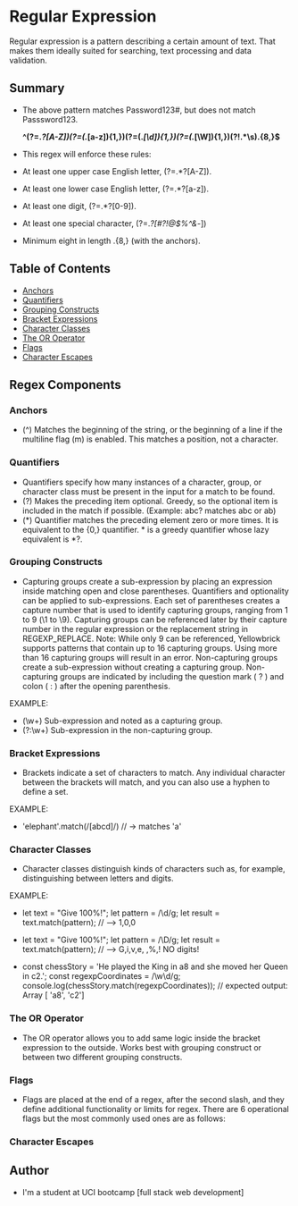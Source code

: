 # Regular Expression

Regular expression is a pattern describing a certain amount of text. That makes them ideally suited for searching, text processing and data validation.

## Summary

- The above pattern matches Password123#, but does not match   Passsword123.

  <strong>^(?=.*?[A-Z])(?=(.*[a-z]){1,})(?=(.*[\d]){1,})(?=(.*[\W]){1,})(?!.*\s).{8,}$</strong>

- This regex will enforce these rules:
- At least one upper case English letter, (?=.*?[A-Z]).
- At least one lower case English letter, (?=.*?[a-z]).
- At least one digit, (?=.*?[0-9]).
- At least one special character, (?=.*?[#?!@$%^&*-])
- Minimum eight in length .{8,} (with the anchors).

## Table of Contents

- [Anchors](#anchors)
- [Quantifiers](#quantifiers)
- [Grouping Constructs](#grouping-constructs)
- [Bracket Expressions](#bracket-expressions)
- [Character Classes](#character-classes)
- [The OR Operator](#the-or-operator)
- [Flags](#flags)
- [Character Escapes](#character-escapes)

## Regex Components

### Anchors
- (^) Matches the beginning of the string, or the beginning of a line if the multiline flag (m) is enabled. This matches a position, not a character.

### Quantifiers
- Quantifiers specify how many instances of a character, group, or character class must be present in the input for a match to be found. 
- (?) Makes the preceding item optional. Greedy, so the optional item is included in the match if possible. (Example: abc? matches abc or ab)
- (*) Quantifier matches the preceding element zero or more times. It is equivalent to the {0,} quantifier. * is a greedy quantifier whose lazy equivalent is *?.

### Grouping Constructs

- Capturing groups create a sub-expression by placing an expression inside matching open and close parentheses. Quantifiers and optionality can be applied to sub-expressions. Each set of parentheses creates a capture number that is used to identify capturing groups, ranging from 1 to 9 (\1 to \9). Capturing groups can be referenced later by their capture number in the regular expression or the replacement string in REGEXP_REPLACE.
Note: While only 9 can be referenced, Yellowbrick supports patterns that contain up to 16 capturing groups. Using more than 16 capturing groups will result in an error.
Non-capturing groups create a sub-expression without creating a capturing group. Non-capturing groups are indicated by including the question mark ( ? ) and colon ( : ) after the opening parenthesis.

EXAMPLE:

- (\w+)     Sub-expression and noted as a capturing group.
- (?:\w+)   Sub-expression in the non-capturing group.

### Bracket Expressions

- Brackets indicate a set of characters to match. Any individual   character between the brackets will match, and you can also use a hyphen to define a set.

EXAMPLE:

- 'elephant'.match(/[abcd]/) // -> matches 'a'


### Character Classes

- Character classes distinguish kinds of characters such as, for      example, distinguishing between letters and digits.

EXAMPLE:
- let text = "Give 100%!"; 
let pattern = /\d/g;
let result = text.match(pattern); // --> 1,0,0

- let text = "Give 100%!"; 
let pattern = /\D/g;
let result = text.match(pattern); // --> G,i,v,e, ,%,!  NO digits!

- const chessStory = 'He played the King in a8 and she moved her Queen in c2.';
const regexpCoordinates = /\w\d/g;
console.log(chessStory.match(regexpCoordinates));
// expected output: Array [ 'a8', 'c2']

### The OR Operator

- The OR operator allows you to add same logic inside the bracket expression to the outside. Works best with grouping construct or between two different grouping constructs.


### Flags

- Flags are placed at the end of a regex, after the second slash, and they define additional functionality or limits for regex. There are 6 operational flags but the most commonly used ones are as follows:

### Character Escapes



## Author

- I'm a student at UCI bootcamp [full stack web development]
